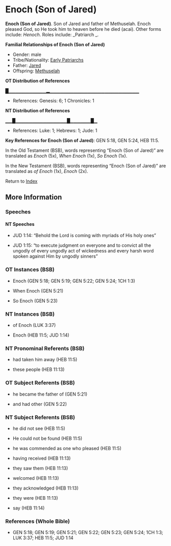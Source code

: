 # Enoch (Son of Jared)
**Enoch (Son of Jared)**. 
Son of Jared and father of Methuselah. Enoch pleased God, so He took him to heaven before he died (acai). 
Other forms include: 
*Henoch*. 
Roles include: 
_Patriarch _. 




**Familial Relationships of Enoch (Son of Jared)**


* Gender: male
* Tribe/Nationality: [Early Patriarchs](../../../groups/md/acai/Earlypatriarchs.md)
* Father: [Jared](Jared.md)
* Offspring: [Methuselah](Methuselah.md)


**OT Distribution of References**

█▁▁▁▁▁▁▁▁▁▁▁▂▁▁▁▁▁▁▁▁▁▁▁▁▁▁▁▁▁▁▁▁▁▁▁▁▁▁
* References: Genesis: 6; 1 Chronicles: 1

**NT Distribution of References**

▁▁█▁▁▁▁▁▁▁▁▁▁▁▁▁▁▁█▁▁▁▁▁▁█▁
* References: Luke: 1; Hebrews: 1; Jude: 1



**Key References for Enoch (Son of Jared)**: 
GEN 5:18, GEN 5:24, HEB 11:5. 


In the Old Testament (BSB), words representing “Enoch (Son of Jared)” are translated as 
*Enoch* (5x), *When Enoch* (1x), *So Enoch* (1x). 


In the New Testament (BSB), words representing “Enoch (Son of Jared)” are translated as 
*of Enoch* (1x), *Enoch* (2x). 


Return to [Index](00-Index.md)

## More Information

### Speeches

#### NT Speeches

* JUD 1:14: “Behold the Lord is coming with myriads of His holy ones”

* JUD 1:15: “to execute judgment on everyone and to convict all the ungodly of every ungodly act of wickedness and every harsh word spoken against Him by ungodly sinners”

### OT Instances (BSB)

* Enoch (GEN 5:18; GEN 5:19; GEN 5:22; GEN 5:24; 1CH 1:3)

* When Enoch (GEN 5:21)

* So Enoch (GEN 5:23)



### NT Instances (BSB)

* of Enoch (LUK 3:37)

* Enoch (HEB 11:5; JUD 1:14)



### NT Pronominal Referents (BSB)

* had taken him away (HEB 11:5)

* these people (HEB 11:13)



### OT Subject Referents (BSB)

* he became the father of (GEN 5:21)

* and had other (GEN 5:22)



### NT Subject Referents (BSB)

* he did not see (HEB 11:5)

* He could not be found (HEB 11:5)

* he was commended as one who pleased (HEB 11:5)

* having received (HEB 11:13)

* they saw them (HEB 11:13)

* welcomed (HEB 11:13)

* they acknowledged (HEB 11:13)

* they were (HEB 11:13)

* say (HEB 11:14)



### References (Whole Bible)

* GEN 5:18; GEN 5:19; GEN 5:21; GEN 5:22; GEN 5:23; GEN 5:24; 1CH 1:3; LUK 3:37; HEB 11:5; JUD 1:14



